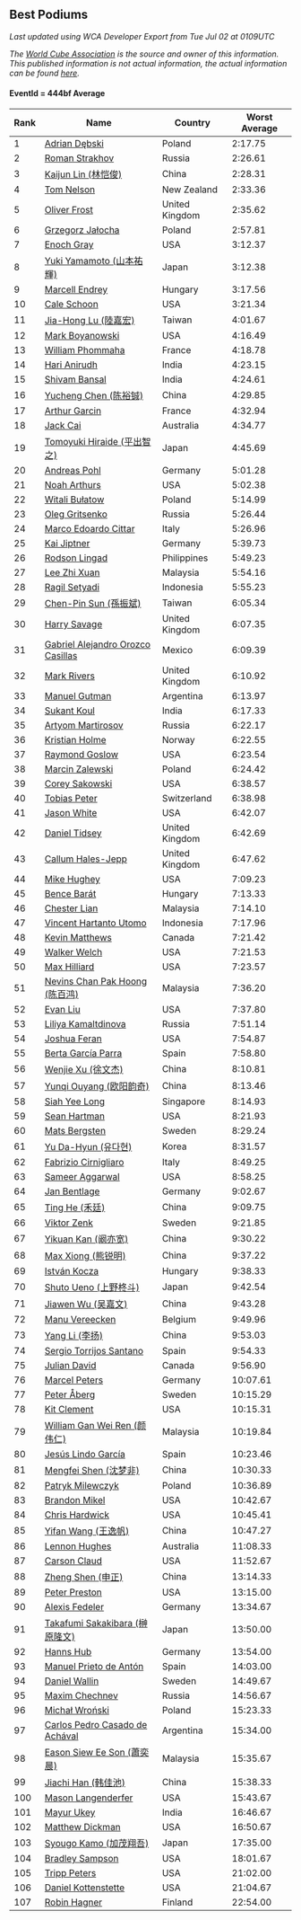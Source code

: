 ## Best Podiums

*Last updated using WCA Developer Export from Tue Jul 02 at 0109UTC*

*The [World Cube Association](https://www.worldcubeassociation.org) is the source and owner of this information. This published information is not actual information, the actual information can be found [here](https://www.worldcubeassociation.org/results).*

#### EventId = 444bf Average

|Rank|Name|Country|Worst Average|  
|--|--|--|--|  
|1|[Adrian Dębski](https://www.worldcubeassociation.org/persons/2017DEBS01)|Poland|2:17.75|  
|2|[Roman Strakhov](https://www.worldcubeassociation.org/persons/2012STRA02)|Russia|2:26.61|  
|3|[Kaijun Lin (林恺俊)](https://www.worldcubeassociation.org/persons/2013LINK01)|China|2:28.31|  
|4|[Tom Nelson](https://www.worldcubeassociation.org/persons/2013NELS01)|New Zealand|2:33.36|  
|5|[Oliver Frost](https://www.worldcubeassociation.org/persons/2012FROS01)|United Kingdom|2:35.62|  
|6|[Grzegorz Jałocha](https://www.worldcubeassociation.org/persons/2012JALO01)|Poland|2:57.81|  
|7|[Enoch Gray](https://www.worldcubeassociation.org/persons/2012GRAY01)|USA|3:12.37|  
|8|[Yuki Yamamoto (山本祐輝)](https://www.worldcubeassociation.org/persons/2010YAMA04)|Japan|3:12.38|  
|9|[Marcell Endrey](https://www.worldcubeassociation.org/persons/2007ENDR01)|Hungary|3:17.56|  
|10|[Cale Schoon](https://www.worldcubeassociation.org/persons/2014SCHO02)|USA|3:21.34|  
|11|[Jia-Hong Lu (陸嘉宏)](https://www.worldcubeassociation.org/persons/2007LUJI01)|Taiwan|4:01.67|  
|12|[Mark Boyanowski](https://www.worldcubeassociation.org/persons/2014BOYA01)|USA|4:16.49|  
|13|[William Phommaha](https://www.worldcubeassociation.org/persons/2015PHOM01)|France|4:18.78|  
|14|[Hari Anirudh](https://www.worldcubeassociation.org/persons/2013ANIR01)|India|4:23.15|  
|15|[Shivam Bansal](https://www.worldcubeassociation.org/persons/2011BANS02)|India|4:24.61|  
|16|[Yucheng Chen (陈裕铖)](https://www.worldcubeassociation.org/persons/2015CHEN49)|China|4:29.85|  
|17|[Arthur Garcin](https://www.worldcubeassociation.org/persons/2014GARC27)|France|4:32.94|  
|18|[Jack Cai](https://www.worldcubeassociation.org/persons/2014CAIJ02)|Australia|4:34.77|  
|19|[Tomoyuki Hiraide (平出智之)](https://www.worldcubeassociation.org/persons/2012HIRA01)|Japan|4:45.69|  
|20|[Andreas Pohl](https://www.worldcubeassociation.org/persons/2012POHL01)|Germany|5:01.28|  
|21|[Noah Arthurs](https://www.worldcubeassociation.org/persons/2012ARTH01)|USA|5:02.38|  
|22|[Witali Bułatow](https://www.worldcubeassociation.org/persons/2015BUAT01)|Poland|5:14.99|  
|23|[Oleg Gritsenko](https://www.worldcubeassociation.org/persons/2011GRIT01)|Russia|5:26.44|  
|24|[Marco Edoardo Cittar](https://www.worldcubeassociation.org/persons/2015CITT01)|Italy|5:26.96|  
|25|[Kai Jiptner](https://www.worldcubeassociation.org/persons/2007JIPT01)|Germany|5:39.73|  
|26|[Rodson Lingad](https://www.worldcubeassociation.org/persons/2011LING02)|Philippines|5:49.23|  
|27|[Lee Zhi Xuan](https://www.worldcubeassociation.org/persons/2017XUAN03)|Malaysia|5:54.16|  
|28|[Ragil Setyadi](https://www.worldcubeassociation.org/persons/2011SETY02)|Indonesia|5:55.23|  
|29|[Chen-Pin Sun (孫振斌)](https://www.worldcubeassociation.org/persons/2017SUNC03)|Taiwan|6:05.34|  
|30|[Harry Savage](https://www.worldcubeassociation.org/persons/2013SAVA01)|United Kingdom|6:07.35|  
|31|[Gabriel Alejandro Orozco Casillas](https://www.worldcubeassociation.org/persons/2008CASI01)|Mexico|6:09.39|  
|32|[Mark Rivers](https://www.worldcubeassociation.org/persons/2015RIVE05)|United Kingdom|6:10.92|  
|33|[Manuel Gutman](https://www.worldcubeassociation.org/persons/2017GUTM01)|Argentina|6:13.97|  
|34|[Sukant Koul](https://www.worldcubeassociation.org/persons/2014KOUL01)|India|6:17.33|  
|35|[Artyom Martirosov](https://www.worldcubeassociation.org/persons/2016MART29)|Russia|6:22.17|  
|36|[Kristian Holme](https://www.worldcubeassociation.org/persons/2013HOLM01)|Norway|6:22.55|  
|37|[Raymond Goslow](https://www.worldcubeassociation.org/persons/2014GOSL01)|USA|6:23.54|  
|38|[Marcin Zalewski](https://www.worldcubeassociation.org/persons/2011ZALE02)|Poland|6:24.42|  
|39|[Corey Sakowski](https://www.worldcubeassociation.org/persons/2011SAKO01)|USA|6:38.57|  
|40|[Tobias Peter](https://www.worldcubeassociation.org/persons/2014PETE03)|Switzerland|6:38.98|  
|41|[Jason White](https://www.worldcubeassociation.org/persons/2016WHIT16)|USA|6:42.07|  
|42|[Daniel Tidsey](https://www.worldcubeassociation.org/persons/2016TIDS01)|United Kingdom|6:42.69|  
|43|[Callum Hales-Jepp](https://www.worldcubeassociation.org/persons/2012HALE01)|United Kingdom|6:47.62|  
|44|[Mike Hughey](https://www.worldcubeassociation.org/persons/2007HUGH01)|USA|7:09.23|  
|45|[Bence Barát](https://www.worldcubeassociation.org/persons/2008BARA01)|Hungary|7:13.33|  
|46|[Chester Lian](https://www.worldcubeassociation.org/persons/2009LIAN03)|Malaysia|7:14.10|  
|47|[Vincent Hartanto Utomo](https://www.worldcubeassociation.org/persons/2010UTOM01)|Indonesia|7:17.96|  
|48|[Kevin Matthews](https://www.worldcubeassociation.org/persons/2010MATT02)|Canada|7:21.42|  
|49|[Walker Welch](https://www.worldcubeassociation.org/persons/2011WELC01)|USA|7:21.53|  
|50|[Max Hilliard](https://www.worldcubeassociation.org/persons/2015HILL09)|USA|7:23.57|  
|51|[Nevins Chan Pak Hoong (陈百鸿)](https://www.worldcubeassociation.org/persons/2010CHAN20)|Malaysia|7:36.20|  
|52|[Evan Liu](https://www.worldcubeassociation.org/persons/2009LIUE01)|USA|7:37.80|  
|53|[Liliya Kamaltdinova](https://www.worldcubeassociation.org/persons/2012KAMA01)|Russia|7:51.14|  
|54|[Joshua Feran](https://www.worldcubeassociation.org/persons/2011FERA01)|USA|7:54.87|  
|55|[Berta García Parra](https://www.worldcubeassociation.org/persons/2014PARR02)|Spain|7:58.80|  
|56|[Wenjie Xu (徐文杰)](https://www.worldcubeassociation.org/persons/2016XUWE02)|China|8:10.81|  
|57|[Yunqi Ouyang (欧阳韵奇)](https://www.worldcubeassociation.org/persons/2007YUNQ01)|China|8:13.46|  
|58|[Siah Yee Long](https://www.worldcubeassociation.org/persons/2015LONG01)|Singapore|8:14.93|  
|59|[Sean Hartman](https://www.worldcubeassociation.org/persons/2016HART02)|USA|8:21.93|  
|60|[Mats Bergsten](https://www.worldcubeassociation.org/persons/2008BERG04)|Sweden|8:29.24|  
|61|[Yu Da-Hyun (유다현)](https://www.worldcubeassociation.org/persons/2008YUDA01)|Korea|8:31.57|  
|62|[Fabrizio Cirnigliaro](https://www.worldcubeassociation.org/persons/2008CIRN01)|Italy|8:49.25|  
|63|[Sameer Aggarwal](https://www.worldcubeassociation.org/persons/2017AGGA01)|USA|8:58.25|  
|64|[Jan Bentlage](https://www.worldcubeassociation.org/persons/2010BENT01)|Germany|9:02.67|  
|65|[Ting He (禾廷)](https://www.worldcubeassociation.org/persons/2015HETI01)|China|9:09.75|  
|66|[Viktor Zenk](https://www.worldcubeassociation.org/persons/2016ZENK01)|Sweden|9:21.85|  
|67|[Yikuan Kan (阚亦宽)](https://www.worldcubeassociation.org/persons/2015KANY01)|China|9:30.22|  
|68|[Max Xiong (熊锐明)](https://www.worldcubeassociation.org/persons/2015XION03)|China|9:37.22|  
|69|[István Kocza](https://www.worldcubeassociation.org/persons/2005KOCZ01)|Hungary|9:38.33|  
|70|[Shuto Ueno (上野柊斗)](https://www.worldcubeassociation.org/persons/2008UENO01)|Japan|9:42.54|  
|71|[Jiawen Wu (吴嘉文)](https://www.worldcubeassociation.org/persons/2010WUJI01)|China|9:43.28|  
|72|[Manu Vereecken](https://www.worldcubeassociation.org/persons/2010VERE01)|Belgium|9:49.96|  
|73|[Yang Li (李扬)](https://www.worldcubeassociation.org/persons/2012LIYA01)|China|9:53.03|  
|74|[Sergio Torrijos Santano](https://www.worldcubeassociation.org/persons/2013SANT13)|Spain|9:54.33|  
|75|[Julian David](https://www.worldcubeassociation.org/persons/2010DAVI06)|Canada|9:56.90|  
|76|[Marcel Peters](https://www.worldcubeassociation.org/persons/2012PETE03)|Germany|10:07.61|  
|77|[Peter Åberg](https://www.worldcubeassociation.org/persons/2013ABER01)|Sweden|10:15.29|  
|78|[Kit Clement](https://www.worldcubeassociation.org/persons/2008CLEM01)|USA|10:15.31|  
|79|[William Gan Wei Ren (颜伟仁)](https://www.worldcubeassociation.org/persons/2014RENW01)|Malaysia|10:19.84|  
|80|[Jesús Lindo García](https://www.worldcubeassociation.org/persons/2013GARC08)|Spain|10:23.46|  
|81|[Mengfei Shen (沈梦非)](https://www.worldcubeassociation.org/persons/2018SHEN07)|China|10:30.33|  
|82|[Patryk Milewczyk](https://www.worldcubeassociation.org/persons/2014MILE01)|Poland|10:36.89|  
|83|[Brandon Mikel](https://www.worldcubeassociation.org/persons/2011MIKE01)|USA|10:42.67|  
|84|[Chris Hardwick](https://www.worldcubeassociation.org/persons/2003HARD01)|USA|10:45.41|  
|85|[Yifan Wang (王逸帆)](https://www.worldcubeassociation.org/persons/2017WANY29)|China|10:47.27|  
|86|[Lennon Hughes](https://www.worldcubeassociation.org/persons/2017HUGH04)|Australia|11:08.33|  
|87|[Carson Claud](https://www.worldcubeassociation.org/persons/2015CLAU02)|USA|11:52.67|  
|88|[Zheng Shen (申正)](https://www.worldcubeassociation.org/persons/2017SHEN06)|China|13:14.33|  
|89|[Peter Preston](https://www.worldcubeassociation.org/persons/2017PRES02)|USA|13:15.00|  
|90|[Alexis Fedeler](https://www.worldcubeassociation.org/persons/2015FEDE01)|Germany|13:34.67|  
|91|[Takafumi Sakakibara (榊原隆文)](https://www.worldcubeassociation.org/persons/2017SAKA04)|Japan|13:50.00|  
|92|[Hanns Hub](https://www.worldcubeassociation.org/persons/2013HUBH01)|Germany|13:54.00|  
|93|[Manuel Prieto de Antón](https://www.worldcubeassociation.org/persons/2015ANTO04)|Spain|14:03.00|  
|94|[Daniel Wallin](https://www.worldcubeassociation.org/persons/2013WALL03)|Sweden|14:49.67|  
|95|[Maxim Chechnev](https://www.worldcubeassociation.org/persons/2011CHEC01)|Russia|14:56.67|  
|96|[Michał Wroński](https://www.worldcubeassociation.org/persons/2015WRON01)|Poland|15:23.33|  
|97|[Carlos Pedro Casado de Achával](https://www.worldcubeassociation.org/persons/2012ACHA01)|Argentina|15:34.00|  
|98|[Eason Siew Ee Son (蕭奕晨)](https://www.worldcubeassociation.org/persons/2009SIEW02)|Malaysia|15:35.67|  
|99|[Jiachi Han (韩佳池)](https://www.worldcubeassociation.org/persons/2014HANJ02)|China|15:38.33|  
|100|[Mason Langenderfer](https://www.worldcubeassociation.org/persons/2013LANG03)|USA|15:43.67|  
|101|[Mayur Ukey](https://www.worldcubeassociation.org/persons/2014UKEY01)|India|16:46.67|  
|102|[Matthew Dickman](https://www.worldcubeassociation.org/persons/2013DICK01)|USA|16:50.67|  
|103|[Syougo Kamo (加茂翔吾)](https://www.worldcubeassociation.org/persons/2015KAMO01)|Japan|17:35.00|  
|104|[Bradley Sampson](https://www.worldcubeassociation.org/persons/2008SAMP01)|USA|18:01.67|  
|105|[Tripp Peters](https://www.worldcubeassociation.org/persons/2017PETE04)|USA|21:02.00|  
|106|[Daniel Kottenstette](https://www.worldcubeassociation.org/persons/2012KOTT01)|USA|21:04.67|  
|107|[Robin Hagner](https://www.worldcubeassociation.org/persons/2017HAGN02)|Finland|22:54.00|  
